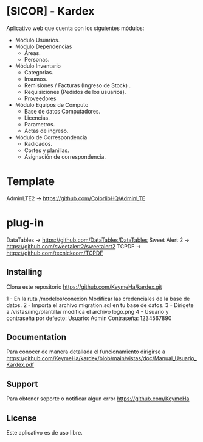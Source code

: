 # [SICOR] - Kardex

Aplicativo web que cuenta con los siguientes módulos:

- Módulo Usuarios.
- Módulo Dependencias
	- Áreas.
	- Personas.
- Módulo Inventario
	- Categorias.
	- Insumos.
	- Remisiones / Facturas (Ingreso de Stock) .
	- Requisiciones (Pedidos de los usuarios).
	- Proveedores
- Módulo Equipos de Cómputo
	- Base de datos Computadores.
	- Licencias.
	- Parametros.
	- Actas de ingreso.
- Módulo de Correspondencia
	- Radicados.
	- Cortes y planillas.
	- Asignación de correspondencia.

# Template

AdminLTE2 -> https://github.com/ColorlibHQ/AdminLTE

# plug-in

DataTables -> https://github.com/DataTables/DataTables
Sweet Alert 2 -> https://github.com/sweetalert2/sweetalert2
TCPDF -> https://github.com/tecnickcom/TCPDF


## Installing

Clona este repositorio https://github.com/KeymeHa/kardex.git 

1 -  En la ruta /modelos/conexion Modificar las credenciales de la base de datos.
2 -  Importa el archivo migration.sql en tu base de datos.
3 -  Dirigete a /vistas/img/plantilla/ modifica el archivo logo.png
4 -  Usuario y contraseña por defecto:
	Usuario: Admin
	Contraseña: 1234567890

## Documentation

Para conocer de manera detallada el funcionamiento dirigirse a https://github.com/KeymeHa/kardex/blob/main/vistas/doc/Manual_Usuario_Kardex.pdf


## Support

Para obtener soporte o notificar algun error https://github.com/KeymeHa


## License

Este aplicativo es de uso libre.
